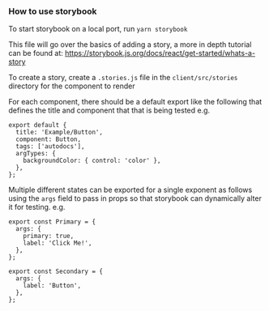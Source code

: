 ### How to use storybook

To start storybook on a local port, run `yarn storybook`

This file will go over the basics of adding a story, a more in depth tutorial can be found at: https://storybook.js.org/docs/react/get-started/whats-a-story

To create a story, create a `.stories.js` file in the `client/src/stories` directory for the component to render

For each component, there should be a default export like the following that defines the title and component that that is being tested
e.g.

```
export default {
  title: 'Example/Button',
  component: Button,
  tags: ['autodocs'],
  argTypes: {
    backgroundColor: { control: 'color' },
  },
};
```

Multiple different states can be exported for a single exponent as follows using the
`args` field to pass in props so that storybook can dynamically alter it for testing.
e.g.

```
export const Primary = {
  args: {
    primary: true,
    label: 'Click Me!',
  },
};

export const Secondary = {
  args: {
    label: 'Button',
  },
};
```
